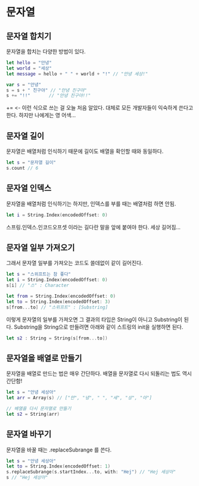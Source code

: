 # 문자열


## 문자열 합치기
문자열을 합치는 다양한 방법이 있다.

```swift
let hello = "안녕"
let world = "세상"
let message = hello + " " + world + "!" // "안녕 세상!"

var s = "안녕"
s = s + " 친구야" // "안녕 친구야"
s += "!!"       // "안녕 친구야!!"
```

+= <- 이런 식으로 쓰는 걸 오늘 처음 알았다.
대체로 모든 개발자들이 익숙하게 쓴다고 한다. 하지만 나에게는 영 어색...


## 문자열 길이
문자열은 배열처럼 인식하기 때문에 길이도 배열을 확인할 때와 동일하다.

```swift
let s = "문자열 길이"
s.count // 6
```


## 문자열 인덱스
문자열을 배열처럼 인식하기는 하지만, 인덱스를 부를 때는 배열처럼 하면 안됨.

```swift
let i = String.Index(encodedOffset: 0)
```
스프링.인덱스.인코드오프셋 이라는 길다란 말을 앞에 붙여야 한다. 세상 길어짐...


## 문자열 일부 가져오기
그래서 문자열 일부를 가져오는 코드도 쓸데없이 같이 길어진다.

```swift
let s = "스위프트는 참 좋다"
let i = String.Index(encodedOffset: 0)
s[i] // "스" : Character

let from = String.Index(encodedOffset: 0)
let to = String.Index(encodedOffset: 3)
s[from...to] // "스위프트" : [Substring]
```
이렇게 문자열의 일부를 가져오면 그 결과의 타입은 String이 아니고 Substring이 된다.
Substring을 String으로 만들려면 아래와 같이 스트링의 init을 실행하면 된다.
```swift
let s2 : String = String(s[from...to])
```


## 문자열을 배열로 만들기
문자열을 배열로 만드는 법은 매우 간단하다.
배열을 문자열로 다시 되돌리는 법도 역시 간단함!

```swift
let s = "안녕 세상아"
let arr = Array(s) // ["안", "녕", " ", "세", "상", "아"]

// 배열을 다시 문자열로 만들기
let s2 = String(arr)
```


## 문자열 바꾸기
문자열을 바꿀 때는 .replaceSubrange 를 쓴다.

```swift
let s = "안녕 세상아"
let to = String.Index(encodedOffset: 1)
s.replaceSubrange(s.startIndex...to, with: "Hej") // "Hej 세상아"
s // "Hej 세상아"
```
